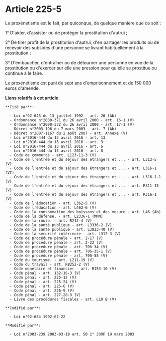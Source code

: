 # Article 225-5

Le proxénétisme est le fait, par quiconque, de quelque manière que ce soit :

1° D'aider, d'assister ou de protéger la prostitution d'autrui ;

2° De tirer profit de la prostitution d'autrui, d'en partager les produits ou de recevoir des subsides d'une personne se
livrant habituellement à la prostitution ;

3° D'embaucher, d'entraîner ou de détourner une personne en vue de la prostitution ou d'exercer sur elle une pression pour
qu'elle se prostitue ou continue à le faire.

Le proxénétisme est puni de sept ans d'emprisonnement et de 150 000 euros d'amende.

**Liens relatifs à cet article**

	**Cité par**:

	  - Loi n°92-645 du 13 juillet 1992 - art. 26 (Ab)
	  - Ordonnance n°2000-371 du 26 avril 2000 - art. 16-1 (V)
	  - Ordonnance n°2000-372 du 26 avril 2000 - art. 17-1 (V)
	  - Décret n°2003-196 du 7 mars 2003 - art. 7 (Ab)
	  - Décret n°2007-1167 du 2 août 2007 - art. Annexe (V)
	  - Loi n°2016-444 du 13 avril 2016 - art. 13
	  - Loi n°2016-444 du 13 avril 2016 - art. 3
	  - Loi n°2016-444 du 13 avril 2016 - art. 6
	  - Loi n°2016-444 du 13 avril 2016 - art. 8
	  - Code de commerce - art. L123-11-3 (V)
	  - Code de l'entrée et du séjour des étrangers et ... - art. L313-5 (V)
	  - Code de l'entrée et du séjour des étrangers et ... - art. L316-1 (VT)
	  - Code de l'entrée et du séjour des étrangers et ... - art. L316-1-1 (V)
	  - Code de l'entrée et du séjour des étrangers et ... - art. R311-15 (V)
	  - Code de l'entrée et du séjour des étrangers et ... - art. R316-1 (V)
	  - Code de l'éducation - art. L362-5 (V)
	  - Code de l'éducation - art. L462-6 (V)
	  - Code de la consommation des boissons et des mesure - art. L46 (Ab)
	  - Code de la défense. - art. L2336-1 (MMN)
	  - Code de la route. - art. R212-4 (V)
	  - Code de la santé publique - art. L3336-2 (V)
	  - Code de la santé publique - art. L3813-40 (V)
	  - Code de la sécurité intérieure - art. L312-3 (V)
	  - Code de procédure pénale - art. 2-17 (V)
	  - Code de procédure pénale - art. 2-22 (V)
	  - Code de procédure pénale - art. 706-34 (V)
	  - Code de procédure pénale - art. 706-35-1 (V)
	  - Code de procédure pénale - art. 706-55 (V)
	  - Code du tourisme. - art. L211-19 (V)
	  - Code du travail - art. R8252-2 (V)
	  - Code monétaire et financier - art. R153-10 (V)
	  - Code pénal - art. 132-16-3 (V)
	  - Code pénal - art. 225-12 (V)
	  - Code pénal - art. 225-24 (V)
	  - Code pénal - art. 225-6 (V)
	  - Code pénal - art. 226-9 (V)
	  - Code pénal - art. 227-28-3 (V)
	  - Livre des procédures fiscales - art. L10 B (V)

	**Codifié par**:

	  - Loi n°92-684 1992-07-22

	**Modifié par**:

	  - Loi n°2003-239 2003-03-18 art. 50 1° JORF 19 mars 2003
